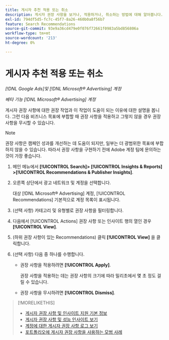 ```yaml
---
title: 게시자 추천 적용 또는 취소
description: 게시자 권장 사항을 보거나, 적용하거나, 취소하는 방법에 대해 알아봅니다.
exl-id: 794df5d5-fc7c-45f7-8a26-460b0a8f56b7
feature: Search Recommendations
source-git-commit: 93e9a36cd479e0f076f72661f0983a5bd856806a
workflow-type: tm+mt
source-wordcount: '213'
ht-degree: 0%

---
```


# 게시자 추천 적용 또는 취소

*[!DNL Google Ads]및 [!DNL Microsoft® Advertising] 계정*

*베타 기능 [!DNL Microsoft® Advertising] 계정*

게시자 권장 사항에 대한 권장 작업과 이 작업이 도움이 되는 이유에 대한 설명을 봅니다. 그런 다음 비즈니스 목표에 부합할 때 권장 사항을 적용하고 그렇지 않을 경우 권장 사항을 무시할 수 있습니다.

>[!NOTE]
>
>권장 사항은 캠페인 성과를 개선하는 데 도움이 되지만, 일부는 더 광범위한 목표에 부합하지 않을 수 있습니다. 따라서 권장 사항을 구현하기 전에 Adobe 계정 팀에 문의하는 것이 가장 좋습니다.

1. 메인 메뉴에서 **[!UICONTROL Search]> [!UICONTROL Insights & Reports] >[!UICONTROL Recommendations & Publisher Insights]**.

1. 오른쪽 상단에서 광고 네트워크 및 계정을 선택합니다.

   대상 [!DNL Microsoft® Advertising] 계정, [!UICONTROL Recommendations] 기본적으로 계정 목록이 표시됩니다.

1. (선택 사항) 카테고리 및 유형별로 권장 사항을 필터링합니다.

1. 다음에서 [!UICONTROL Actions] 권장 사항 또는 인사이트 행의 열인 경우 **[!UICONTROL View]**.

1. (하위 권장 사항이 있는 Recommendations) 클릭 **[!UICONTROL View]** 을 클릭합니다.

1. (선택 사항) 다음 중 하나를 수행합니다.

   * 권장 사항을 적용하려면 **[!UICONTROL Apply]**.

     권장 사항을 적용하는 데는 권장 사항의 크기에 따라 밀리초에서 몇 초 정도 걸릴 수 있습니다.

   * 권장 사항을 무시하려면 **[!UICONTROL Dismiss]**.

>[!MORELIKETHIS]
>
>* [게시자 권장 사항 및 인사이트 지원 기본 정보](recommendation-support.md)
>* [게시자 권장 사항 및 성능 인사이트 보기](recommendation-view.md)
>* [계정에 대한 게시자 권장 사항 로그 보기](recommendation-view-log.md)
>* [포트폴리오에 게시자 권장 사항을 사용하는 모범 사례](recommendation-best-practices.md)
